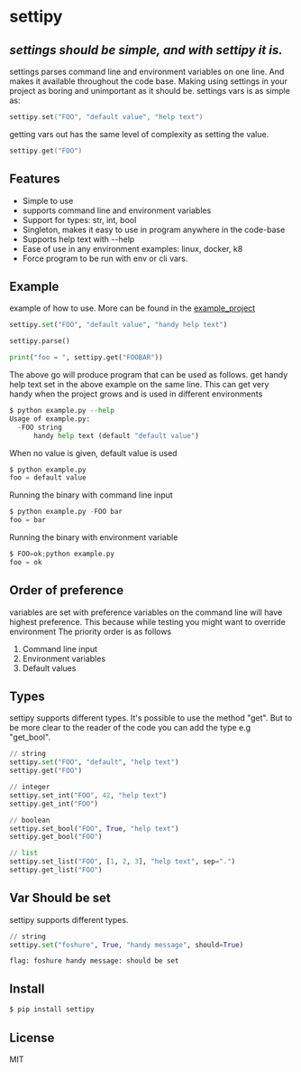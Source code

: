 # settipy
## _settings should be simple, and with settipy it is._

settings parses command line and environment variables on one line.
And makes it available throughout the code base. Making using settings in your project as boring and unimportant as it should be.
settings vars is as simple as:
```go
settipy.set("FOO", "default value", "help text")
```
getting vars out has the same level of complexity as setting the value.
```go
settipy.get("FOO")
```


## Features
- Simple to use
- supports command line and environment variables
- Support for types: str, int, bool
- Singleton, makes it easy to use in program anywhere in the code-base
- Supports help text with --help
- Ease of use in any environment examples: linux, docker, k8
- Force program to be run with env or cli vars.


## Example
example of how to use. More can be found in the [example_project](https://github.com/Attumm/settipy/blob/main/example.py)
```python
settipy.set("FOO", "default value", "handy help text")

settipy.parse()

print("foo = ", settipy.get("FOOBAR"))
```
The above go will produce program that can be used as follows.
get handy help text set in the above example on the same line.
This can get very handy when the project grows and is used in different environments
```python
$ python example.py --help
Usage of example.py:
  -FOO string
      handy help text (default "default value")
```

When no value is given, default value is used
```python
$ python example.py
foo = default value
```

Running the binary with command line input
```python
$ python example.py -FOO bar
foo = bar
```
Running the binary with environment variable
```python
$ FOO=ok;python example.py
foo = ok
```

## Order of preference
variables are set with preference
variables on the command line will have highest preference.
This because while testing you might want to override environment
The priority order is as follows
1. Command line input
2. Environment variables 
3. Default values

## Types
settipy supports different types. It's possible to use the method "get".
But to be more clear to the reader of the code you can add the type e.g "get_bool".
```python
// string
settipy.set("FOO", "default", "help text")
settipy.get("FOO")

// integer
settipy.set_int("FOO", 42, "help text")
settipy.get_int("FOO")

// boolean
settipy.set_bool("FOO", True, "help text")
settipy.get_bool("FOO")

// list
settipy.set_list("FOO", [1, 2, 3], "help text", sep=".")
settipy.get_list("FOO")
```

## Var Should be set
settipy supports different types.
```python
// string
settipy.set("foshure", True, "handy message", should=True)
```

```$ python3 example.py --hamlet_too
flag: foshure handy message: should be set
```

## Install
```sh
$ pip install settipy
```

## License

MIT


